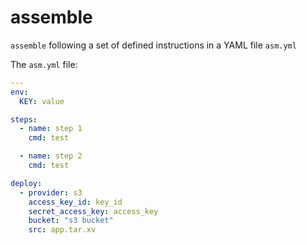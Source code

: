 # assemble
`assemble` following a set of defined instructions in a YAML file `asm.yml`


The `asm.yml` file:

```yaml
---
env:
  KEY: value

steps:
  - name: step 1
    cmd: test

  - name: step 2
    cmd: test

deploy:
  - provider: s3
    access_key_id: key_id
    secret_access_key: access_key
    bucket: "s3 bucket"
    src: app.tar.xv
```
